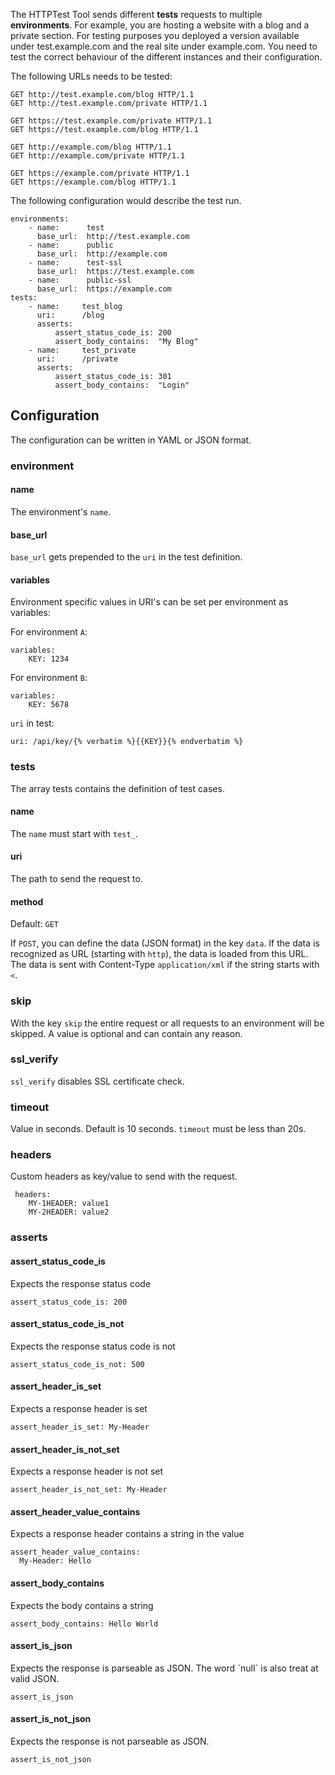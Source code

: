 The HTTPTest Tool sends different **tests** requests to multiple **environments**. For example, you are hosting a website with a blog and a private section. For testing purposes you deployed a version available under test.example.com and the real site under example.com. You need to test the correct behaviour of the different instances and their configuration.

The following URLs needs to be tested:

    GET http://test.example.com/blog HTTP/1.1
    GET http://test.example.com/private HTTP/1.1
    
    GET https://test.example.com/private HTTP/1.1
    GET https://test.example.com/blog HTTP/1.1

    GET http://example.com/blog HTTP/1.1
    GET http://example.com/private HTTP/1.1
    
    GET https://example.com/private HTTP/1.1
    GET https://example.com/blog HTTP/1.1


The following configuration would describe the test run.

    environments:
        - name:      test
          base_url:  http://test.example.com
        - name:      public
          base_url:  http://example.com
        - name:      test-ssl
          base_url:  https://test.example.com
        - name:      public-ssl
          base_url:  https://example.com
    tests:
        - name:     test_blog
          uri:      /blog
          asserts:
              assert_status_code_is: 200
              assert_body_contains:  "My Blog"
        - name:     test_private
          uri:      /private
          asserts:
              assert_status_code_is: 301
              assert_body_contains:  "Login"

## Configuration

The configuration can be written in YAML or JSON format.

### environment

#### name

The environment's `name`.

#### base_url

`base_url` gets prepended to the `uri` in the test definition.

#### variables

Environment specific values in URI's can be set per environment as variables:

For environment `A`:

    variables:
        KEY: 1234

For environment `B`:

    variables:
        KEY: 5678

`uri` in test:

    uri: /api/key/{% verbatim %}{{KEY}}{% endverbatim %}

### tests

The array tests contains the definition of test cases.

#### name

The `name` must start with `test_`.

#### uri

The path to send the request to.

#### method

Default: `GET`

If `POST`, you can define the data (JSON format) in the key `data`. If the data is recognized as URL (starting with `http`), the data is loaded from this URL. The data is sent with Content-Type `application/xml` if the string starts with `<`.

### skip

With the key `skip` the entire request or all requests to an environment will be skipped. A value is optional and can contain any reason.

### ssl_verify

`ssl_verify` disables SSL certificate check.

### timeout

Value in seconds. Default is 10 seconds. `timeout` must be less than 20s.

### headers

Custom headers as key/value to send with the request.

     headers:
        MY-1HEADER: value1
        MY-2HEADER: value2

### asserts

#### assert_status_code_is
Expects the response status code

    assert_status_code_is: 200

#### assert_status_code_is_not
Expects the response status code is not

    assert_status_code_is_not: 500

#### assert_header_is_set
Expects a response header is set

    assert_header_is_set: My-Header

#### assert_header_is_not_set
Expects a response header is not set

    assert_header_is_not_set: My-Header

#### assert_header_value_contains
Expects a response header contains a string in the value

    assert_header_value_contains:
      My-Header: Hello 

#### assert_body_contains
Expects the body contains a string

    assert_body_contains: Hello World

#### assert_is_json

Expects the response is parseable as JSON. The word ˋnullˋ is also treat at valid JSON.

    assert_is_json


#### assert_is_not_json
Expects the response is not parseable as JSON.

    assert_is_not_json
